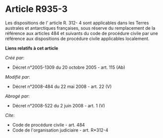 # Article R935-3

Les dispositions de l' article R. 312- 4 sont applicables dans les Terres australes et antarctiques françaises, sous réserve
du remplacement de la référence aux articles 484 et suivants du code de procédure civile par une référence aux dispositions
de procédure civile applicables localement.

**Liens relatifs à cet article**

_Créé par_:

  - Décret n°2005-1309 du 20 octobre 2005 - art. 115 (Ab)

_Modifié par_:

  - Décret n°2008-484 du 22 mai 2008 - art. 22 (V)

_Abrogé par_:

  - Décret n°2008-522 du 2 juin 2008 - art. 1 (V)

_Cite_:

  - Code de procédure civile - art. 484
  - Code de l'organisation judiciaire - art. R*312-4
